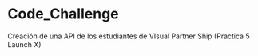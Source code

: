 # Code_Challenge
Creación de una API de los estudiantes de VIsual Partner Ship (Practica 5 Launch X)
